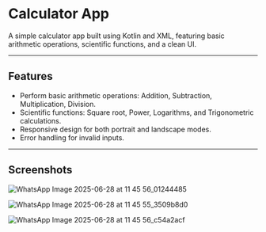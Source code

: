 # Calculator App

A simple calculator app built using Kotlin and XML, featuring basic arithmetic operations, scientific functions, and a clean UI.

---

## Features
- Perform basic arithmetic operations: Addition, Subtraction, Multiplication, Division.
- Scientific functions: Square root, Power, Logarithms, and Trigonometric calculations.
- Responsive design for both portrait and landscape modes.
- Error handling for invalid inputs.

---

## Screenshots
![WhatsApp Image 2025-06-28 at 11 45 56_01244485](https://github.com/user-attachments/assets/18979e68-3a26-4943-a097-abf5e26e4a9c)



![WhatsApp Image 2025-06-28 at 11 45 55_3509b8d0](https://github.com/user-attachments/assets/601fead9-81bd-43fd-87ad-dc356467ab8b)


![WhatsApp Image 2025-06-28 at 11 45 56_c54a2acf](https://github.com/user-attachments/assets/908be93a-9c3c-42c4-8038-7769727c33bd)




 
